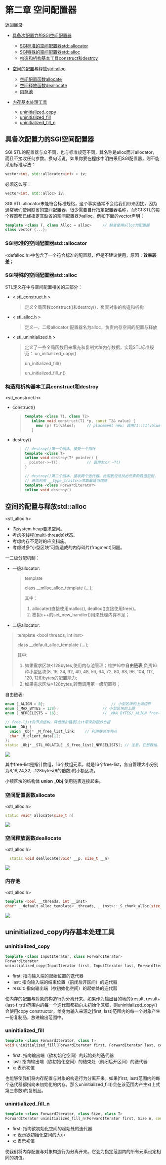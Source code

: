 # 第二章 空间配置器

[返回目录](README.md)

- [具备次配置力的SGI空间配置器](#具备次配置力的SGI空间配置器)
  - [SGI标准的空间配置器std::allocator](#SGI标准的空间配置器std::allocator)
  - [SGI特殊的空间配置器std::alloc](#SGI特殊的空间配置器std::alloc)
  - [构造和析构基本工具construct和destroy](#构造和析构基本工具construct和destroy)
  
- [空间的配置与释放std::alloc](#空间的配置与释放std::alloc)
  - [空间配置函数allocate](#空间配置函数allocate)
  - [空间释放函数deallocate](#空间释放函数deallocate)
  - [内存池](#内存池)
  
- [内存基本处理工具](#内存基本处理工具)
  - [uninitialized_copy](#uninitialized_copy)
  - [uninitialized_fill](#uninitialized_fill)
  - [uninitialized_fill_n](#uninitialized_fill_n)



## 具备次配置力的SGI空间配置器

SGI STL的配置器与众不同，也与标准规范不同，其名称是alloc而非allocator，而且不接收任何参数。换句话说，如果你要在程序中明白采用SGI配置器，则不能采用标准写法：

```c++
vector<int, std::allocator<int> > iv;
```

必须这么写：

```c++
vector<int, std::alloc> iv;
```

SGI STL allocator未能符合标准规格，这个事实通常不会给我们带来困扰，因为通常我们使用缺省的空间配置器，很少需要自行指定配置器名称，而SGI STL的每个容器都已经指定其缺省的空间配置器为alloc。例如下面的vector声明：

```c++
template <class T, class Alloc = alloc>		// 缺省使用alloc为配置器
class vector {...};
```

### SGI标准的空间配置器std::allocator

<defalloc.h>中包含了一个符合标准的配置器，但是不建议使用，原因：**效率较差**；

### SGI特殊的空间配置器std::alloc

STL定义在<emmory>中与空间配置相关的三部分：
* < stl_construct.h >

    > 定义全局函数construct()和destroy()，负责对象的构造和析构

* < stl_alloc.h >

    > 定义一，二级allocator;配置器名为alloc，负责内存空间的配置与释放

* < stl_uninitialized.h >
  
    > 定义了一些全局函数用来填充和复制大块内存数据，实现STL标准规范：
    > un_initialized_copy()
    >
    > un_initialized_fill()
    >
    > un_initialized_fill_n()

### 构造和析构基本工具construct和destroy

<stl_construct.h>

- construct()

  > ```c++
  > template <class T1, class T2>
  >    inline void construct(T1 *p, const T2& value) {
  >      new (p) T1(value);		// placement new; 调用T1::T1(value);
  >    }
  > ```

- destroy()

  > ```c++
  > // destroy()第一个版本，接受一个指针
  > template <class T>
  > inline void destroy(T* pointer) {
  >   pointer->~T();			// 调用dtor ~T()
  > }
  > 
  > // destroy()第二个版本，接收两个迭代器。此函数设法找出元素的数值型别，
  > // 进而利用 __type_traits<>求取最适当措施
  > template <class ForwardIterator>
  > inline void destroy()
  > ```



## 空间的配置与释放std::alloc

<stl_alloc.h>

- 向system heap要求空间。
- 考虑多线程(multi-threads)状态。
- 考虑内存不足时的应变措施。
- 考虑过多“小型区块”可能造成的内存碎片(fragment)问题。

一二级分配机制：
* 一级allocator: 

  > template <int inst>
  >
  > class __mlloc_alloc_template {...};
  >
  > 其中：
  >
  > 1. allocate()直接使用malloc(), dealloc()直接使用free()。
  > 2. 模拟c++的set_new_handler()用来处理内存不足；
  
* 二级allocator:

> template <bool threads, int inst>
>
> class __default_alloc_template {...};
>
> 其中:
>
> 1. 如果需求区块<128bytes,使用内存池管理；维护16中**自由链表**,负责16种小型区块(8, 16, 24, 32, 40, 48, 56, 64, 72, 80, 88, 96, 104, 112, 120, 128)bytes的配置能力;
> 2. 如果需求区块>128bytes,转而调用第一级配置器；  

自由链表:

```c++
enum {_ALIGN = 8}; 								// 小型区块的上调边界
enum {_MAX_BYTES = 128}; 					// 小型区块的上限
enum {_NFREELISTS = 16};					// _MAX_BYTES/_ALIGN free-list的个数

// free-list的节点结构，降低维护链表list带来的额外负担
union _Obj {
  union _Obj* _M_free_list_link;	// 利用联合体特点
  char _M_client_data[1];
};
static _Obj*__STL_VOLATILE _S_free_list[_NFREELISTS]; // 注意，它是数组，每个数组元素包含若干相等的小额区块
```

![](./res/freelist_realize.jpg)

其中free-list是指针数组，16个数组元素，就是16个free-list，各自管理大小分别为8,16,24,32,...128bytes(8的倍数)的小额区块。

小额区块的结构体 **union _Obj** 使用链表连接起来。

### 空间配置函数allocate

<stl_alloc.h>

```c++
static void* allocate(size_t n)
```

![](./res/freelist_extract.jpg)

### 空间释放函数deallocate

<stl_alloc.h>

```c++
  static void deallocate(void* __p, size_t __n)
```



![](./res/freelist_recovery.jpg)

### 内存池

<stl_alloc.h>

```c++
template <bool __threads, int __inst>
char* __default_alloc_template<__threads, __inst>::_S_chunk_alloc(size_t __size, int& __nobjs)
```

![](./res/memory_pool.jpg)

## uninitialized_copy内存基本处理工具

### uninitialized_copy

```c++
template <class InputIterator, class ForwardIterator>
ForwardIterator
uninitialized_copy(InputIterator first, InputIterator last, ForwardIterator result);
```

- first: 指向输入端的起始位置的迭代器
- last: 指向输入端的结束位置（前闭后开区间）的迭代器
- result: 指向输出端（欲初始化空间）的起始处的迭代器

使内存的配置与对象的构造行为分离开来。如果作为输出目的地的[result, result+(last-first))范围内的每一个迭代器都指向未初始化区域，则uninitialized_copy()会使用copy constructor，给身为输入来源之[first, last)范围内的每一个对象产生一份复制品，放进输出范围中。

### uninitialized_fill

```c++
template <class ForwardIterator, class T>
void uninitialized_fill(ForwardIterator first, ForwardIterator last, cosnt T& x);
```

- first: 指向输出端（欲初始化空间）的起始处的迭代器
- last: 指向输出端（欲初始化空间）的结束处（前闭后开区间）的迭代器
- x: 表示初值

也能够使我们将内存配置与对象的构造行为分离开来。如果[first, last)范围内的每个迭代器都指向未初始化的内存，那么uninitialized_fill()会在该范围内产生x(上式第三参数)的复制品。

### uninitialized_fill_n

```c++
template <class ForwardIterator, class Size, class T>
ForwardIterator uninitialized_fill_n(ForwardIterator first, Size n, const T& x);
```

- first: 指向欲初始化空间的起始处的迭代器
- n: 表示欲初始化空间的大小
- x: 表示初值

使我们将内存配置与对象构造行为分离开来。它会为指定范围内的所有元素设定相同的初值。